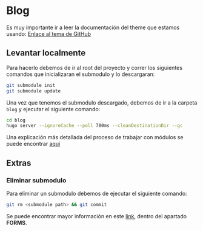 # Blog

Es muy importante ir a leer la documentación del theme que estamos usando: [Enlace al tema de GitHub](https://github.com/Lednerb/bilberry-hugo-theme/tree/master/v4)

## Levantar localmente

Para hacerlo debemos de ir al root del proyecto y correr los siguientes comandos que inicializaran el submodulo y lo descargaran:

```bash
git submodule init
git submodule update
```

Una vez que tenemos el submodulo descargado, debemos de ir a la carpeta `blog` y ejecutar el siguiente comando:

```bash
cd blog
hugo server --ignoreCache --poll 700ms --cleanDestinationDir --gc
```

Una explicación más detallada del proceso de trabajar con módulos se puede encontrar [aquí](https://git-scm.com/book/en/v2/Git-Tools-Submodules)

## Extras

### Eliminar submodulo

Para eliminar un submodulo debemos de ejecutar el siguiente comando:

```bash
git rm <submodule path> && git commit
```

Se puede encontrar mayor información en este [link](https://git-scm.com/docs/gitsubmodules), dentro del apartado **FORMS**.
